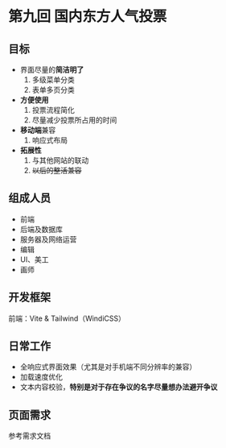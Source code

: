 # **第九回 国内东方人气投票**

## 目标

- 界面尽量的**简洁明了**
  1. 多级菜单分类
  2. 表单多页分类
- **方便使用**
  1. 投票流程简化
  2. 尽量减少投票所占用的时间
- **移动端**兼容
  1. 响应式布局
- **拓展性**
  1. 与其他网站的联动
  2. ~~以后的整活兼容~~

## 组成人员

- 前端
- 后端及数据库
- 服务器及网络运营
- 编辑
- UI、美工
- 画师

## 开发框架

前端：Vite & Tailwind（WindiCSS）

## 日常工作

- 全响应式界面效果（尤其是对手机端不同分辨率的兼容）
- 加载速度优化
- 文本内容校验，**特别是对于存在争议的名字尽量想办法避开争议**

## 页面需求

参考需求文档
